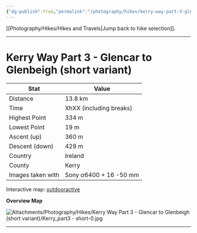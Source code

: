 ```yaml
---
{"dg-publish":true,"permalink":"/photography/hikes/kerry-way-part-3-glencar-to-glenbeigh-short-variant/","hide":"true","updated":"2025-07-13T18:39:50.000+02:00"}
---
```


[[Photography/Hikes/Hikes and Travels\|Jump back to hike selection]].

---
# Kerry Way Part 3 - Glencar to Glenbeigh (short variant)
 
| Stat              | Value                                |
| ----------------- | ------------------------------------ |
| Distance          | 13.8 km                              |
| Time              | XhXX (including breaks)              |
| Highest Point     | 334 m                                |
| Lowest Point      | 19 m                                 |
| Ascent (up)       | 360 m                                |
| Descent (down)    | 429 m                                |
| Country           | Ireland                              |
| County            | Kerry                                |
| Images taken with | Sony $\alpha\text{6400}$ + 16 -50 mm |

Interactive map: [outdooractive](https://www.outdooractive.com/en/route/hiking-trail/southwest-ireland/kerry-way-part-3-glencar-glenbeigh-short-variation-/318373710/?share=%7E3ixcvjfg%244osshygr)

**Overview Map**

![Attachments/Photography/Hikes/Kerry Way Part 3 - Glencar to Glenbeigh (short variant)/Kerry_part3 - short-0.jpg](/img/user/Attachments/Photography/Hikes/Kerry%20Way%20Part%203%20-%20Glencar%20to%20Glenbeigh%20(short%20variant)/Kerry_part3%20-%20short-0.jpg)

---